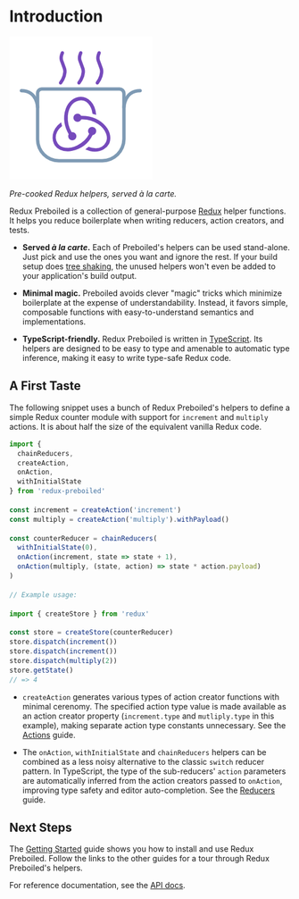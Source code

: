 # Introduction

![](../logo/logo.png)

_Pre-cooked Redux helpers, served à la carte._

Redux Preboiled is a collection of general-purpose [Redux][redux] helper
functions. It helps you reduce boilerplate when writing reducers, action
creators, and tests.

- **Served _à la carte_.** Each of Preboiled's helpers can be used stand-alone.
  Just pick and use the ones you want and ignore the rest. If your build setup
  does [tree shaking][tree-shaking], the unused helpers won't even be added 
  to your application's build output.

- **Minimal magic.** Preboiled avoids clever "magic" tricks which minimize
  boilerplate at the expense of understandability. Instead, it favors simple,
  composable functions with easy-to-understand semantics and implementations.

- **TypeScript-friendly.** Redux Preboiled is written in 
  [TypeScript][typescript]. Its helpers are designed to be easy to type and 
  amenable to automatic type inference, making it easy to write type-safe 
  Redux code.

## A First Taste

The following snippet uses a bunch of Redux Preboiled's helpers to define a
simple Redux counter module with support for `increment` and `multiply` 
actions. It is about half the size of the equivalent vanilla Redux code.

```js
import {
  chainReducers,
  createAction,
  onAction,
  withInitialState
} from 'redux-preboiled'

const increment = createAction('increment')
const multiply = createAction('multiply').withPayload()

const counterReducer = chainReducers(
  withInitialState(0),
  onAction(increment, state => state + 1),
  onAction(multiply, (state, action) => state * action.payload)
)

// Example usage:

import { createStore } from 'redux'

const store = createStore(counterReducer)
store.dispatch(increment())
store.dispatch(increment())
store.dispatch(multiply(2))
store.getState()
// => 4
```

* `createAction` generates various types of action creator functions with
  minimal cerenomy. The specified action type value is made available as an
  action creator property (`increment.type` and `mutliply.type` in this
  example), making separate action type constants unnecessary. See the
  [Actions](./guides/actions.md) guide.

* The `onAction`, `withInitialState` and `chainReducers` helpers can be 
  combined as a less noisy alternative to the classic `switch` reducer 
  pattern. In TypeScript, the type of the sub-reducers' `action` parameters 
  are automatically inferred from the action creators passed to `onAction`,
  improving type safety and editor auto-completion. See the 
  [Reducers](./guides/reducers.md) guide.

## Next Steps

The [Getting Started](./guides/getting-started.md) guide shows you how to
install and use Redux Preboiled. Follow the links to the other guides for a
tour through Redux Preboiled's helpers. 

For reference documentation, see the [API docs](./api/README.md).

[redux]: https://redux.js.org/
[redux-action-types]: https://redux.js.org/faq/actions#why-should-type-be-a-string-or-at-least-serializable-why-should-my-action-types-be-constants
[tree-shaking]: https://developers.google.com/web/fundamentals/performance/optimizing-javascript/tree-shaking/
[typescript]: https://www.typescriptlang.org/
